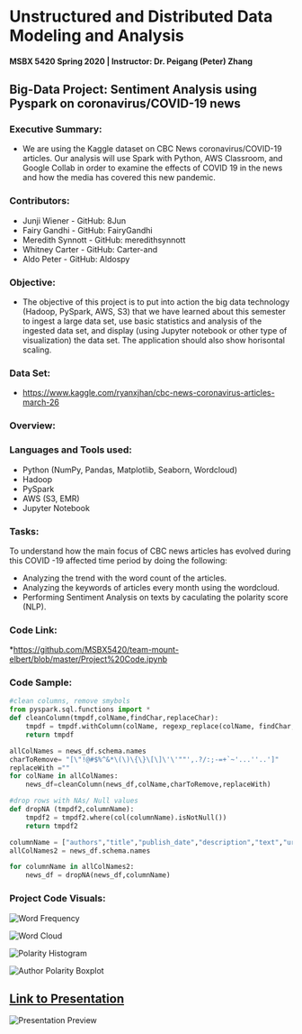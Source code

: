 # Unstructured and Distributed Data Modeling and Analysis
#### MSBX 5420 Spring 2020 | Instructor: Dr. Peigang (Peter) Zhang

## Big-Data Project: Sentiment Analysis using Pyspark on coronavirus/COVID-19 news

### Executive Summary:
* We are using the Kaggle dataset on CBC News coronavirus/COVID-19 articles. Our analysis will use Spark with Python, AWS Classroom, and Google Collab in order to examine the effects of COVID 19 in the news and how the media has covered this new pandemic.

### Contributors:
* Junji Wiener - GitHub: 8Jun
* Fairy Gandhi - GitHub: FairyGandhi
* Meredith Synnott - GitHub: meredithsynnott
* Whitney Carter - GitHub: Carter-and
* Aldo Peter - GitHub: Aldospy

### Objective:
* The objective of this project is to put into action the big data technology (Hadoop, PySpark, AWS, S3) that we have learned about this semester to ingest a large data set, use basic statistics and analysis of the ingested data set, and display (using Jupyter notebook or other type of visualization) the data set. The application should also show horisontal scaling.

### Data Set:
* https://www.kaggle.com/ryanxjhan/cbc-news-coronavirus-articles-march-26

### Overview:

### Languages and Tools used:
* Python (NumPy, Pandas, Matplotlib, Seaborn, Wordcloud)
* Hadoop
* PySpark
* AWS (S3, EMR)
* Jupyter Notebook

### Tasks:
To understand how the main focus of CBC news articles has evolved during this COVID -19 affected time period by doing the following:
  * Analyzing the trend with the word count of the articles.
  * Analyzing the keywords of articles every month using the wordcloud.
  * Performing Sentiment Analysis on texts by caculating the polarity score (NLP).

### Code Link: 
*https://github.com/MSBX5420/team-mount-elbert/blob/master/Project%20Code.ipynb

### Code Sample:
``` python
#clean columns, remove smybols
from pyspark.sql.functions import *
def cleanColumn(tmpdf,colName,findChar,replaceChar):
    tmpdf = tmpdf.withColumn(colName, regexp_replace(colName, findChar, replaceChar))
    return tmpdf

allColNames = news_df.schema.names
charToRemove= "[\"!@#$%^&*\(\)\{\}\[\]\'\'""',.?/:;-=+`~'...''..']"
replaceWith =""
for colName in allColNames:
    news_df=cleanColumn(news_df,colName,charToRemove,replaceWith)

#drop rows with NAs/ Null values
def dropNA (tmpdf2,columnName):
    tmpdf2 = tmpdf2.where(col(columnName).isNotNull())
    return tmpdf2

columnName = ["authors","title","publish_date","description","text","url"]
allColNames2 = news_df.schema.names

for columnName in allColNames2:
    news_df = dropNA(news_df,columnName)
```

### Project Code Visuals:
![Word Frequency](/images/logo.png)

![Word Cloud](/images/logo.png)

![Polarity Histogram](/images/logo.png)

![Author Polarity Boxplot](/images/logo.png)

## [Link to Presentation](https://github.com/MSBX5420/team-mount-elbert/blob/master/Design%2C%20Development%2C%20and%20Test%20document.pdf)
![Presentation Preview](/images/logo.png)



